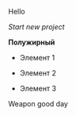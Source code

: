 Hello

*Start new project*

**Полужирный**

* Элемент 1

* Элемент 2 

* Элемент 3


Weapon good day

